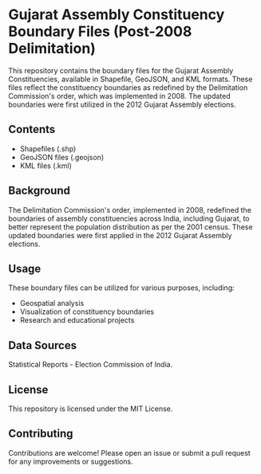 # Gujarat Assembly Constituency Boundary Files (Post-2008 Delimitation)

This repository contains the boundary files for the Gujarat Assembly Constituencies, available in Shapefile, GeoJSON, and KML formats. These files reflect the constituency boundaries as redefined by the Delimitation Commission's order, which was implemented in 2008. The updated boundaries were first utilized in the 2012 Gujarat Assembly elections.

## Contents

- Shapefiles (.shp)
- GeoJSON files (.geojson)
- KML files (.kml)

## Background

The Delimitation Commission's order, implemented in 2008, redefined the boundaries of assembly constituencies across India, including Gujarat, to better represent the population distribution as per the 2001 census. These updated boundaries were first applied in the 2012 Gujarat Assembly elections.

## Usage

These boundary files can be utilized for various purposes, including:

- Geospatial analysis
- Visualization of constituency boundaries
- Research and educational projects

## Data Sources

Statistical Reports - Election Commission of India.

## License

This repository is licensed under the MIT License.

## Contributing

Contributions are welcome! Please open an issue or submit a pull request for any improvements or suggestions.
